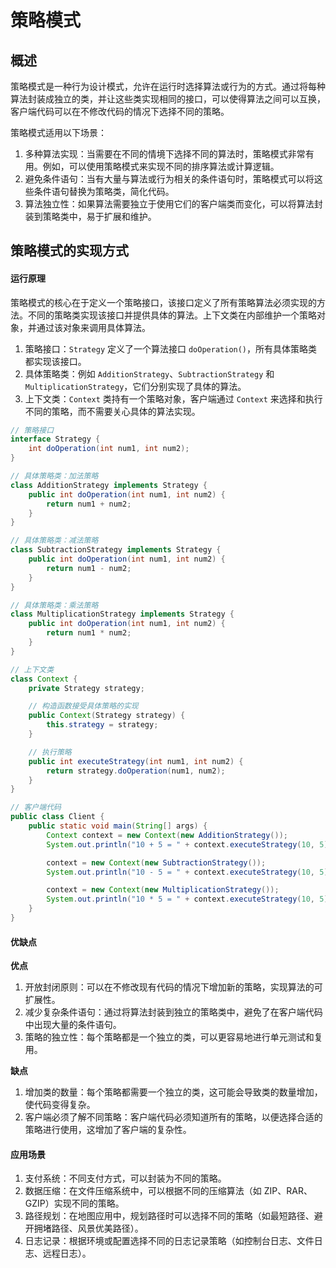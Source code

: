 # 策略模式

## 概述

策略模式是一种行为设计模式，允许在运行时选择算法或行为的方式。通过将每种算法封装成独立的类，并让这些类实现相同的接口，可以使得算法之间可以互换，客户端代码可以在不修改代码的情况下选择不同的策略。

策略模式适用以下场景：

1. 多种算法实现：当需要在不同的情境下选择不同的算法时，策略模式非常有用。例如，可以使用策略模式来实现不同的排序算法或计算逻辑。
2. 避免条件语句：当有大量与算法或行为相关的条件语句时，策略模式可以将这些条件语句替换为策略类，简化代码。
3. 算法独立性：如果算法需要独立于使用它们的客户端类而变化，可以将算法封装到策略类中，易于扩展和维护。

## 策略模式的实现方式

#### 运行原理

策略模式的核心在于定义一个策略接口，该接口定义了所有策略算法必须实现的方法。不同的策略类实现该接口并提供具体的算法。上下文类在内部维护一个策略对象，并通过该对象来调用具体算法。

1. 策略接口：`Strategy` 定义了一个算法接口 `doOperation()`，所有具体策略类都实现该接口。
2. 具体策略类：例如 `AdditionStrategy`、`SubtractionStrategy` 和 `MultiplicationStrategy`，它们分别实现了具体的算法。
3. 上下文类：`Context` 类持有一个策略对象，客户端通过 `Context` 来选择和执行不同的策略，而不需要关心具体的算法实现。

```java
// 策略接口
interface Strategy {
    int doOperation(int num1, int num2);
}

// 具体策略类：加法策略
class AdditionStrategy implements Strategy {
    public int doOperation(int num1, int num2) {
        return num1 + num2;
    }
}

// 具体策略类：减法策略
class SubtractionStrategy implements Strategy {
    public int doOperation(int num1, int num2) {
        return num1 - num2;
    }
}

// 具体策略类：乘法策略
class MultiplicationStrategy implements Strategy {
    public int doOperation(int num1, int num2) {
        return num1 * num2;
    }
}

// 上下文类
class Context {
    private Strategy strategy;

    // 构造函数接受具体策略的实现
    public Context(Strategy strategy) {
        this.strategy = strategy;
    }

    // 执行策略
    public int executeStrategy(int num1, int num2) {
        return strategy.doOperation(num1, num2);
    }
}

// 客户端代码
public class Client {
    public static void main(String[] args) {
        Context context = new Context(new AdditionStrategy());
        System.out.println("10 + 5 = " + context.executeStrategy(10, 5));

        context = new Context(new SubtractionStrategy());
        System.out.println("10 - 5 = " + context.executeStrategy(10, 5));

        context = new Context(new MultiplicationStrategy());
        System.out.println("10 * 5 = " + context.executeStrategy(10, 5));
    }
}
```

#### 优缺点

**优点**

1. 开放封闭原则：可以在不修改现有代码的情况下增加新的策略，实现算法的可扩展性。
2. 减少复杂条件语句：通过将算法封装到独立的策略类中，避免了在客户端代码中出现大量的条件语句。
3. 策略的独立性：每个策略都是一个独立的类，可以更容易地进行单元测试和复用。

**缺点**

1. 增加类的数量：每个策略都需要一个独立的类，这可能会导致类的数量增加，使代码变得复杂。
2. 客户端必须了解不同策略：客户端代码必须知道所有的策略，以便选择合适的策略进行使用，这增加了客户端的复杂性。

#### 应用场景

1. 支付系统：不同支付方式，可以封装为不同的策略。
2. 数据压缩：在文件压缩系统中，可以根据不同的压缩算法（如 ZIP、RAR、GZIP）实现不同的策略。
3. 路径规划：在地图应用中，规划路径时可以选择不同的策略（如最短路径、避开拥堵路径、风景优美路径）。
4. 日志记录：根据环境或配置选择不同的日志记录策略（如控制台日志、文件日志、远程日志）。